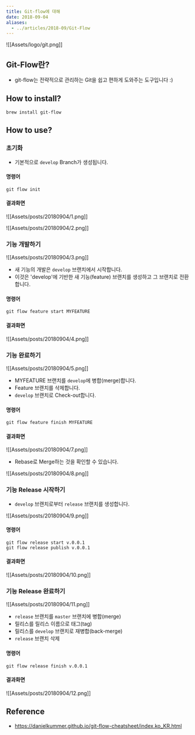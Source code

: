 ```yaml
---
title: Git-flow에 대해
date: 2018-09-04
aliases: 
  - ../articles/2018-09/Git-Flow
---
```



![[Assets/logo/git.png]]

## Git-Flow란?
- git-flow는 전략적으로 관리하는 Git을 쉽고 편하게 도와주는 도구입니다 :)

## How to install?
```shell
brew install git-flow
```

## How to use?
### 초기화
- 기본적으로 `develop` Branch가 생성됩니다.

#### 명령어

```shell
git flow init
```

#### 결과화면

![[Assets/posts/20180904/1.png]]

![[Assets/posts/20180904/2.png]]


### 기능 개발하기

![[Assets/posts/20180904/3.png]]

- 새 기능의 개발은 `develop` 브랜치에서 시작합니다.
- 이것은 'develop'에 기반한 새 기능(feature) 브랜치를 생성하고 그 브랜치로 전환합니다.


#### 명령어

```shell
git flow feature start MYFEATURE
```

#### 결과화면

![[Assets/posts/20180904/4.png]]

### 기능 완료하기
![[Assets/posts/20180904/5.png]]

- MYFEATURE 브랜치를 `develop`에 병합(merge)합니다.
- Feature 브랜치를 삭제합니다.
- `develop` 브랜치로 Check-out합니다.

#### 명령어

```shell
git flow feature finish MYFEATURE
```

#### 결과화면

![[Assets/posts/20180904/7.png]]

- Rebase로 Merge하는 것을 확인할 수 있습니다.

![[Assets/posts/20180904/8.png]]

### 기능 Release 시작하기
- `develop` 브랜치로부터 `release` 브랜치를 생성합니다.

![[Assets/posts/20180904/9.png]]

#### 명령어

```shell
git flow release start v.0.0.1
git flow release publish v.0.0.1
```

#### 결과화면

![[Assets/posts/20180904/10.png]]

### 기능 Release 완료하기

![[Assets/posts/20180904/11.png]]

- `release` 브랜치를 `master` 브랜치에 병합(merge)
- 릴리스를 릴리스 이름으로 태그(tag)
- 릴리스를 `develop` 브랜치로 재병합(back-merge)
- `release` 브랜치 삭제


#### 명령어

```shell
git flow release finish v.0.0.1
```

#### 결과화면

![[Assets/posts/20180904/12.png]]

## Reference
- <https://danielkummer.github.io/git-flow-cheatsheet/index.ko_KR.html>
